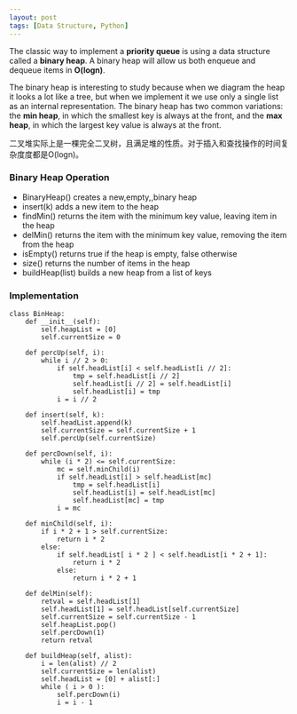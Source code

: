 ```yaml
---
layout: post
tags: [Data Structure, Python]
---
```


The classic way to implement a **priority queue** is using a data structure called a **binary heap**. A binary heap will allow us both enqueue and dequeue items in **O(logn)**.

The binary heap is interesting to study because when we diagram the heap it looks a lot like a tree, but when we implement it we use only a single list as an internal representation. The binary heap has two common variations: the **min heap**, in which the smallest key is always at the front, and the **max heap**, in which the largest key value is always at the front.

二叉堆实际上是一棵完全二叉树，且满足堆的性质。对于插入和查找操作的时间复杂度度都是O(logn)。

### Binary Heap Operation
+ BinaryHeap() creates a new,empty,,binary heap
+ insert(k) adds a new item to the heap
+ findMin() returns the item with the minimum key value, leaving item in the heap
+ delMin() returns the item with the minimum key value, removing the item from the heap
+ isEmpty() returns true if the heap is empty, false otherwise
+ size() returns the number of items in the heap
+ buildHeap(list) builds a new heap from a list of keys

### Implementation

	class BinHeap:
		def __init__(self):
			self.heapList = [0]
			self.currentSize = 0

		def percUp(self, i):
			while i // 2 > 0:
				if self.headList[i] < self.headList[i // 2]:
					tmp = self.headList[i // 2]
					self.headList[i // 2] = self.headList[i]
					self.headList[i] = tmp
				i = i // 2

		def insert(self, k):
			self.headList.append(k)
			self.currentSize = self.currentSize + 1
			self.percUp(self.currentSize)

		def percDown(self, i):
			while (i * 2) <= self.currentSize:
				mc = self.minChild(i)
				if self.headList[i] > self.headList[mc]
					tmp = self.headList[i]
					self.headList[i] = self.headList[mc]
					self.headList[mc] = tmp
				i = mc

		def minChild(self, i):
			if i * 2 + 1 > self.currentSize:
				return i * 2
			else:
				if self.headList[ i * 2 ] < self.headList[i * 2 + 1]:
					return i * 2
				else: 
					return i * 2 + 1

		def delMin(self):
			retval = self.headList[1]
			self.headList[1] = self.headList[self.currentSize]
			self.currentSize = self.currentSize - 1
			self.heapList.pop()
			self.percDown(1)
			return retval

		def buildHeap(self, alist):
			i = len(alist) // 2
			self.currentSize = len(alist)
			self.headList = [0] + alist[:]
			while ( i > 0 ):
				self.percDown(i)
				i = i - 1

